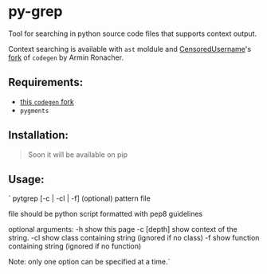 # py-grep
Tool for searching in python source code files that supports context output.

Context searching is available with `ast` moldule and [CensoredUsername](https://github.com/CensoredUsername/)'s [fork](https://github.com/CensoredUsername/codegen) of `codegen` by Armin Ronacher.

## Requirements:
- [this `codegen` fork](https://github.com/CensoredUsername/codegen)
- `pygments`
## Installation:
> Soon it will be available on pip

## Usage:
` pytgrep [-c <depth> | -cl | -f] (optional) pattern file

file should be python script formatted with pep8 guidelines

optional arguments:
-h          show this page
-c [depth]  show context of the string.
-cl         show class containing string (ignored if no class)
-f          show function containing string (ignored if no function)

Note: only one option can be specified at a time.`
